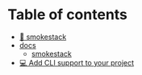# Table of contents

* [👋 smokestack](README.md)
* [docs](docs/README.md)
  * [smokestack](docs/index.md)
* [💻 Add CLI support to your project](add-cli-support-to-your-project.md)
